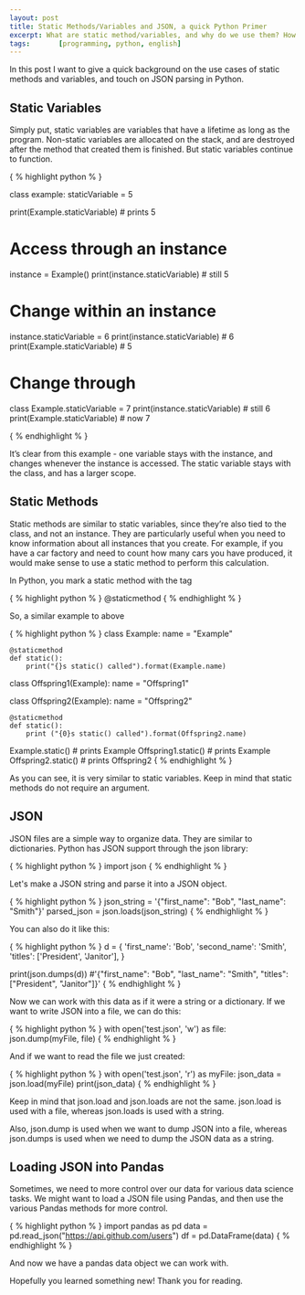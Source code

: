 ```yaml
---
layout: post
title: Static Methods/Variables and JSON, a quick Python Primer
excerpt: What are static method/variables, and why do we use them? How do I work with JSON in Python?
tags:       [programming, python, english]
--- 
```


In this post I want to give a quick background on the use cases of static methods and variables, and touch on JSON parsing in Python.

## Static Variables
Simply put, static variables are variables that have a lifetime as long as the program. Non-static variables are allocated on the stack, and are destroyed after the method that created them is finished. But static variables continue to function.

{ % highlight python % }

class example:
    staticVariable = 5

print(Example.staticVariable) # prints 5

# Access through an instance
instance = Example()
print(instance.staticVariable) # still 5

# Change within an instance
instance.staticVariable = 6
print(instance.staticVariable) # 6
print(Example.staticVariable) # 5

# Change through
class Example.staticVariable = 7
print(instance.staticVariable) # still 6
print(Example.staticVariable) # now 7

{ % endhighlight % }

It’s clear from this example - one variable stays with the instance, and changes whenever the instance is accessed. The static variable stays with the class, and has a larger scope.

## Static Methods
Static methods are similar to static variables, since they’re also tied to the class, and not an instance. They are particularly useful when you need to know information about all instances that you create. For example, if you have a car factory and need to count how many cars you have produced, it would make sense to use a static method to perform this calculation. 

In Python, you mark a static method with the tag

{ % highlight python % }
@staticmethod
{ % endhighlight % }

So, a similar example to above

{ % highlight python % }
class Example:
    name = "Example"

    @staticmethod
    def static():
        print("{}s static() called").format(Example.name)

class Offspring1(Example):
    name = "Offspring1"

class Offspring2(Example):
    name = "Offspring2"

    @staticmethod
    def static():
        print ("{0}s static() called").format(Offspring2.name)

Example.static() # prints Example
Offspring1.static() # prints Example
Offspring2.static() # prints Offspring2
{ % endhighlight % }

As you can see, it is very similar to static variables. Keep in mind that static methods do not require an argument.

## JSON

JSON files are a simple way to organize data. They are similar to dictionaries. Python has JSON support through the json library:

{ % highlight python % }
import json
{ % endhighlight % }

Let's make a JSON string and parse it into a JSON object.

{ % highlight python % }
json_string = '{"first_name": "Bob", "last_name": "Smith"}'
parsed_json = json.loads(json_string)
{ % endhighlight % }

You can also do it like this:

{ % highlight python % }
d = {
    'first_name': 'Bob',
    'second_name': 'Smith',
    'titles': ['President', 'Janitor'],
}

print(json.dumps(d)) #'{"first_name": "Bob", "last_name": "Smith", "titles": ["President", "Janitor"]}'
{ % endhighlight % }

Now we can work with this data as if it were a string or a dictionary. If we want to write JSON into a file, we can do this:

{ % highlight python % }
with open('test.json', 'w') as file:
    json.dump(myFile, file)
{ % endhighlight % }

And if we want to read the file we just created:

{ % highlight python % }
with open('test.json', 'r') as myFile:
    json_data = json.load(myFile)
    print(json_data)
{ % endhighlight % }

Keep in mind that json.load and json.loads are not the same. json.load is used with a file, whereas json.loads is used with a string.

Also, json.dump is used when we want to dump JSON into a file, whereas json.dumps is used when we need to dump the JSON data as a string.

## Loading JSON into Pandas

Sometimes, we need to more control over our data for various data science tasks. We might want to load a JSON file using Pandas, and then use the various Pandas methods for more control.

{ % highlight python % }
import pandas as pd
data = pd.read_json("https://api.github.com/users")
df = pd.DataFrame(data)
{ % endhighlight % }

And now we have a pandas data object we can work with.

Hopefully you learned something new! Thank you for reading.